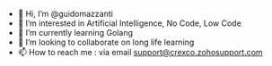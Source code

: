 - 👋 Hi, I’m @guidomazzanti
- 👀 I’m interested in Artificial Intelligence, No Code, Low Code
- 🌱 I’m currently learning Golang
- 💞️ I’m looking to collaborate on long life learning
- 📫 How to reach me : via email support@crexco.zohosupport.com

<!---
guidomazzanti/guidomazzanti is a ✨ special ✨ repository because its `README.md` (this file) appears on your GitHub profile.
You can click the Preview link to take a look at your changes.
--->
